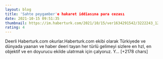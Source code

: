 ```yaml
--- 
layout: blog
title: 'Sahte peygamber'e hakaret iddiasına para cezası
date: 2021-10-15 09:51:35
thumbnail: https://im.haberturk.com/2021/10/15/ver1634291542/3222243_1200x627.jpg
rating: 4
---
```

Deerli Haberturk.com okurlar.Haberturk.com ekibi olarak Türkiyede ve dünyada yaanan ve haber deeri tayan her türlü gelimeyi sizlere en hzl, en objektif ve en doyurucu ekilde ulatrmak için çalyoruz. Y… [+2178 chars]